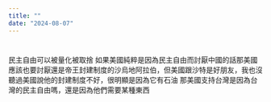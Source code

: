 ```yaml
---
title: ""
date: "2024-08-07"
---
```

# 

民主自由可以被量化被取捨
如果美國純粹是因為民主自由而討厭中國的話那美國應該也要討厭還是帝王封建制度的沙烏地阿拉伯，但美國跟沙特是好朋友，我也沒聽過美國說他的封建制度不好，很明顯是因為它有石油
那美國支持台灣是因為台灣的民主自由嗎，還是因為他們需要某種東西

